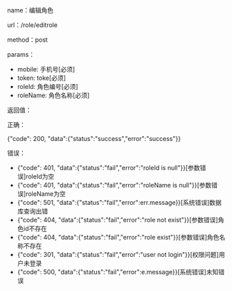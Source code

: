 name：编辑角色

url：/role/editrole

method：post

params：

* mobile: 手机号[必须]
* token: toke[必须]
* roleId: 角色编号[必须]
* roleName: 角色名称[必须]

返回值：

正确：

{"code": 200, "data":{"status":"success","error":"success"}}

错误：

* {"code": 401, "data":{"status":"fail","error":"roleId is null"}}[参数错误]roleId为空
* {"code": 401, "data":{"status":"fail","error":"roleName is null"}}[参数错误]roleName为空
* {"code": 501, "data":{"status":"fail","error":err.message}}[系统错误]数据库查询出错
* {"code": 404, "data":{"status":"fail","error":"role not exist"}}[参数错误]角色id不存在
* {"code": 404, "data":{"status":"fail","error":"role exist"}}[参数错误]角色名称不存在
* {"code": 301, "data":{"status":"fail","error":"user not login"}}[权限问题]用户未登录
* {"code": 500, "data":{"status":"fail","error":e.message}}[系统错误]未知错误
